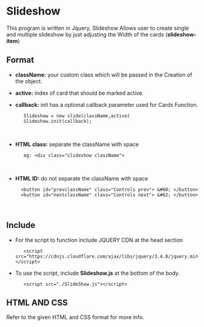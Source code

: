 # Slideshow
 This program is written in Jquery, Slideshow Allows user to create single and multiple slideshow by just adjusting the Width of the cards (**slideshow-item**) </br>
 
 ## Format  
  * **className:**  your custom class which will be passed in the Creation of the object.
  * **active:** index of card that should be marked active.
  * **callback:** init has a optional callback parameter used for Cards Function. </br>
      ```
         Slideshow = new slide(className,active)
         Slideshow.init(callback);
      ``` 
      </br>

  * **HTML class:** separate the className with space </br>
      ```
         eg: <div class="slideshow className">
      ``` 
      </br>
  * **HTML ID:** do not separate the className with space </br>
      ```
        <button id="prevclassName" class="Controls prev"> &#60; </button>
        <button id="nextclassName" class="Controls next"> &#62; </button>
      ```
      </br>
## Include
* For the script to function include JQUERY CDN at the head section
     ```
        <script src="https://cdnjs.cloudflare.com/ajax/libs/jquery/3.4.0/jquery.min.js"></script>
     ```
* To use the script, include **Slideshow.js** at the bottom of the body.</br>
     ```
        <script src="./SlideShow.js"></script>
     ```
    
## HTML AND CSS
 Refer to the given HTML and CSS format for more info.
